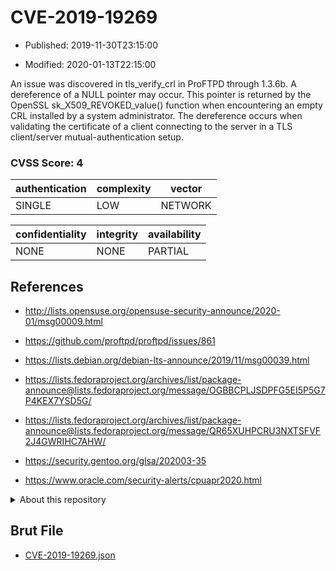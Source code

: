 # CVE-2019-19269

- Published: 2019-11-30T23:15:00

- Modified: 2020-01-13T22:15:00

An issue was discovered in tls_verify_crl in ProFTPD through 1.3.6b. A dereference of a NULL pointer may occur. This pointer is returned by the OpenSSL sk_X509_REVOKED_value() function when encountering an empty CRL installed by a system administrator. The dereference occurs when validating the certificate of a client connecting to the server in a TLS client/server mutual-authentication setup.

### CVSS Score: **4**

| authentication | complexity | vector |
| --- | --- | --- |
| SINGLE | LOW | NETWORK |

| confidentiality | integrity | availability |
| --- | --- | --- |
| NONE | NONE | PARTIAL |

## References

* http://lists.opensuse.org/opensuse-security-announce/2020-01/msg00009.html

* https://github.com/proftpd/proftpd/issues/861

* https://lists.debian.org/debian-lts-announce/2019/11/msg00039.html

* https://lists.fedoraproject.org/archives/list/package-announce@lists.fedoraproject.org/message/OGBBCPLJSDPFG5EI5P5G7P4KEX7YSD5G/

* https://lists.fedoraproject.org/archives/list/package-announce@lists.fedoraproject.org/message/QR65XUHPCRU3NXTSFVF2J4GWRIHC7AHW/

* https://security.gentoo.org/glsa/202003-35

* https://www.oracle.com/security-alerts/cpuapr2020.html

<details>
<summary>About this repository</summary> 

  This repository is part of the project [Live Hack CVE](https://github.com/Live-Hack-CVE). Main website can be found [www.live-hack.org](https://www.live-hack.org) 
  
  Made by [Sn0wAlice](https://github.com/Sn0wAlice) for the people that care about security and need to have a feed of the latest CVEs. Hope you enjoy it, don't forget to star the repo and follow me on [Twitter](https://twitter.com/Sn0wAlice) and [Github](https://github.com/Sn0wAlice). And that is my [personnal website](https://www.alice-snow.me/)

  - [Home Page](https://github.com/Live-Hack-CVE)
  - [Framework](https://github.com/Live-Hack-CVE/cve-framework)
  - [CVE database](https://github.com/Live-Hack-CVE/full_database)
  - [Changelog](https://github.com/Live-Hack-CVE/Changelog)
</details>

## Brut File

* [CVE-2019-19269.json](https://raw.githubusercontent.com/Live-Hack-CVE/full_database/main/cves/2019/CVE-2019-19269.json)

